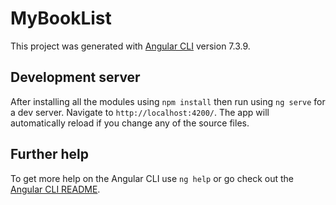 # MyBookList

This project was generated with [Angular CLI](https://github.com/angular/angular-cli) version 7.3.9.

## Development server
After installing all the modules using `npm install` then run using  `ng serve` for a dev server. 
Navigate to `http://localhost:4200/`. The app will automatically reload if you change any of the source files.

## Further help

To get more help on the Angular CLI use `ng help` or go check out the [Angular CLI README](https://github.com/angular/angular-cli/blob/master/README.md).
